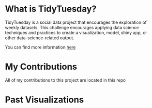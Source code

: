 # What is TidyTuesday?
TidyTuesday is a social data project that encourages the exploration of weekly datasets. This challenge encourages applying data science techniques and practices to create a visualization, model, shiny app, or other data-science-related output. 

You can find more information [here](https://github.com/rfordatascience/tidytuesday)

# My Contributions
All of my contributions to this project are located in this repo

# Past Visualizations
